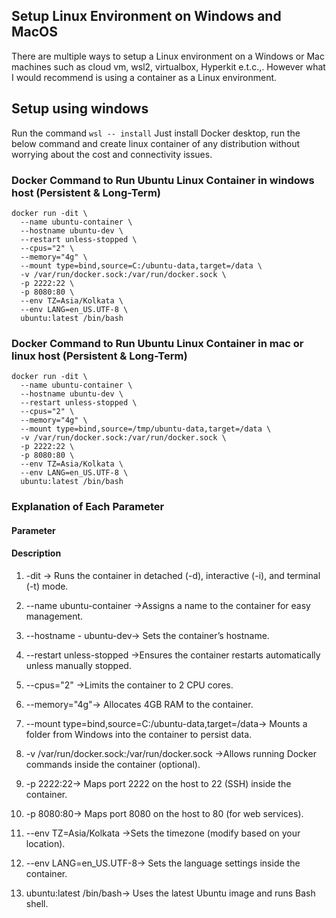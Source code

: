 ## Setup Linux Environment on Windows and MacOS
There are multiple ways to setup a Linux environment on a Windows or Mac machines such as cloud vm, wsl2, virtualbox, Hyperkit e.t.c.,. However what I would recommend is using a container as a Linux environment.

## Setup using windows
Run the command 
```wsl -- install```
Just install Docker desktop, run the below command and create linux container of any distribution without worrying about the cost and connectivity issues.

### Docker Command to Run Ubuntu Linux Container in windows host (Persistent & Long-Term)
```
docker run -dit \
  --name ubuntu-container \
  --hostname ubuntu-dev \
  --restart unless-stopped \
  --cpus="2" \
  --memory="4g" \
  --mount type=bind,source=C:/ubuntu-data,target=/data \
  -v /var/run/docker.sock:/var/run/docker.sock \
  -p 2222:22 \
  -p 8080:80 \
  --env TZ=Asia/Kolkata \
  --env LANG=en_US.UTF-8 \
  ubuntu:latest /bin/bash
```
### Docker Command to Run Ubuntu Linux Container in mac or linux host (Persistent & Long-Term)
```
docker run -dit \
  --name ubuntu-container \
  --hostname ubuntu-dev \
  --restart unless-stopped \
  --cpus="2" \
  --memory="4g" \
  --mount type=bind,source=/tmp/ubuntu-data,target=/data \
  -v /var/run/docker.sock:/var/run/docker.sock \
  -p 2222:22 \
  -p 8080:80 \
  --env TZ=Asia/Kolkata \
  --env LANG=en_US.UTF-8 \
  ubuntu:latest /bin/bash
```          
### Explanation of Each Parameter
#### Parameter 
#### Description
1. -dit	-> Runs the container in detached (-d), interactive (-i), and terminal (-t) mode.
   
2. --name ubuntu-container	->Assigns a name to the container for easy management.
   
3. --hostname - ubuntu-dev->	Sets the container’s hostname.

4. --restart unless-stopped	->Ensures the container restarts automatically unless manually stopped.

5. --cpus="2"	->Limits the container to 2 CPU cores.

6. --memory="4g"->	Allocates 4GB RAM to the container.

7. --mount type=bind,source=C:/ubuntu-data,target=/data->	Mounts a folder from Windows into the container to persist data.

8. -v /var/run/docker.sock:/var/run/docker.sock	->Allows running Docker commands inside the container (optional).

9. -p 2222:22->	Maps port 2222 on the host to 22 (SSH) inside the container.

10. -p 8080:80-> Maps port 8080 on the host to 80 (for web services).

11. --env TZ=Asia/Kolkata	->Sets the timezone (modify based on your location).

12. --env LANG=en_US.UTF-8-> Sets the language settings inside the container.

13. ubuntu:latest /bin/bash->	Uses the latest Ubuntu image and runs Bash shell.
